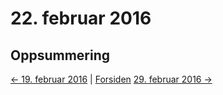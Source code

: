 # 22. februar 2016

## Oppsummering

[<- 19. februar 2016](2016-02-19.md)  |  [Forsiden](../../index.md) [29. februar 2016 ->](2016-02-29.md)